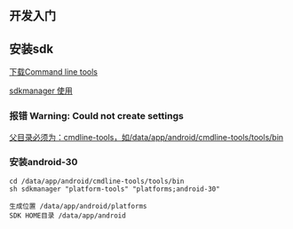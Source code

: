 ## 开发入门

## 安装sdk
[下载Command line tools](https://developer.android.google.cn/studio#downloads)

[sdkmanager 使用](https://developer.android.google.cn/studio/command-line/sdkmanager)

### 报错 Warning: Could not create settings
[父目录必须为：cmdline-tools，如/data/app/android/cmdline-tools/tools/bin](https://stackoverflow.com/questions/60440509/android-command-line-tools-sdkmanager-always-shows-warning-could-not-create-se)


### 安装android-30
    cd /data/app/android/cmdline-tools/tools/bin
    sh sdkmanager "platform-tools" "platforms;android-30"

    生成位置 /data/app/android/platforms
    SDK HOME目录 /data/app/android
